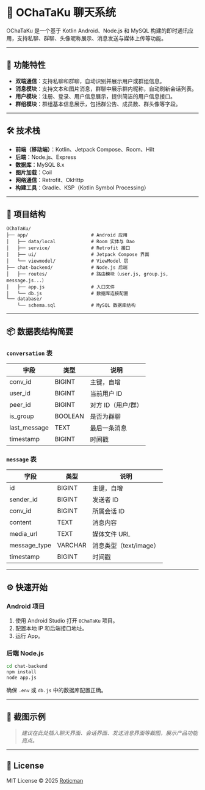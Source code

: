 
# 📱 OChaTaKu 聊天系统

OChaTaKu 是一个基于 Kotlin Android、Node.js 和 MySQL 构建的即时通讯应用，支持私聊、群聊、头像昵称展示、消息发送与媒体上传等功能。

---

## 🚀 功能特性

- **双端通信**：支持私聊和群聊，自动识别并展示用户或群组信息。
- **消息模块**：支持文本和图片消息，群聊中展示群内昵称，自动刷新会话列表。
- **用户模块**：注册、登录、用户信息展示，提供简洁的用户信息接口。
- **群组模块**：群组基本信息展示，包括群公告、成员数、群头像等字段。

---

## 🛠 技术栈

- **前端（移动端）**：Kotlin、Jetpack Compose、Room、Hilt
- **后端**：Node.js、Express
- **数据库**：MySQL 8.x
- **图片加载**：Coil
- **网络通信**：Retrofit、OkHttp
- **构建工具**：Gradle、KSP（Kotlin Symbol Processing）

---

## 📂 项目结构

```
OChaTaKu/
├── app/                       # Android 应用
│   ├── data/local             # Room 实体与 Dao
│   ├── service/               # Retrofit 接口
│   ├── ui/                    # Jetpack Compose 界面
│   └── viewmodel/             # ViewModel 层
├── chat-backend/              # Node.js 后端
│   ├── routes/                # 路由模块（user.js, group.js, message.js...）
│   ├── app.js                 # 入口文件
│   └── db.js                  # 数据库连接配置
└── database/
    └── schema.sql             # MySQL 数据库结构
```

---

## 📦 数据表结构简要

### `conversation` 表

| 字段         | 类型    | 说明               |
|--------------|---------|--------------------|
| conv_id      | BIGINT  | 主键，自增         |
| user_id      | BIGINT  | 当前用户 ID        |
| peer_id      | BIGINT  | 对方 ID（用户/群） |
| is_group     | BOOLEAN | 是否为群聊         |
| last_message | TEXT    | 最后一条消息       |
| timestamp    | BIGINT  | 时间戳             |

### `message` 表

| 字段         | 类型    | 说明               |
|--------------|---------|--------------------|
| id           | BIGINT  | 主键，自增         |
| sender_id    | BIGINT  | 发送者 ID          |
| conv_id      | BIGINT  | 所属会话 ID        |
| content      | TEXT    | 消息内容           |
| media_url    | TEXT    | 媒体文件 URL       |
| message_type | VARCHAR | 消息类型（text/image） |
| timestamp    | BIGINT  | 时间戳             |

---

## ⚙️ 快速开始

### Android 项目

1. 使用 Android Studio 打开 `OChaTaKu` 项目。
2. 配置本地 IP 和后端接口地址。
3. 运行 App。

### 后端 Node.js

```bash
cd chat-backend
npm install
node app.js
```

确保 `.env` 或 `db.js` 中的数据库配置正确。

---

## 📸 截图示例

> *建议在此处插入聊天界面、会话界面、发送消息界面等截图，展示产品功能亮点。*

---

## 📄 License

MIT License © 2025 [Roticman](https://github.com/Roticman)
